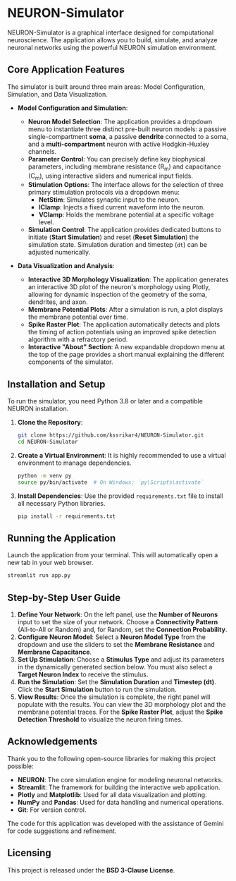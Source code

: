 # NEURON-Simulator

NEURON-Simulator is a graphical interface designed for computational neuroscience. The application allows you to build, simulate, and analyze neuronal networks using the powerful NEURON simulation environment.

## Core Application Features

The simulator is built around three main areas: Model Configuration, Simulation, and Data Visualization.

  * **Model Configuration and Simulation**:

      * **Neuron Model Selection**: The application provides a dropdown menu to instantiate three distinct pre-built neuron models: a passive single-compartment **soma**, a passive **dendrite** connected to a soma, and a **multi-compartment** neuron with active Hodgkin-Huxley channels.
      * **Parameter Control**: You can precisely define key biophysical parameters, including membrane resistance (R<sub>m</sub>) and capacitance (C<sub>m</sub>), using interactive sliders and numerical input fields.
      * **Stimulation Options**: The interface allows for the selection of three primary stimulation protocols via a dropdown menu:
          * **NetStim**: Simulates synaptic input to the neuron.
          * **IClamp**: Injects a fixed current waveform into the neuron.
          * **VClamp**: Holds the membrane potential at a specific voltage level.
      * **Simulation Control**: The application provides dedicated buttons to initiate (**Start Simulation**) and reset (**Reset Simulation**) the simulation state. Simulation duration and timestep (`dt`) can be adjusted numerically.

  * **Data Visualization and Analysis**:

      * **Interactive 3D Morphology Visualization**: The application generates an interactive 3D plot of the neuron's morphology using Plotly, allowing for dynamic inspection of the geometry of the soma, dendrites, and axon.
      * **Membrane Potential Plots**: After a simulation is run, a plot displays the membrane potential over time.
      * **Spike Raster Plot**: The application automatically detects and plots the timing of action potentials using an improved spike detection algorithm with a refractory period.
      * **Interactive "About" Section**: A new expandable dropdown menu at the top of the page provides a short manual explaining the different components of the simulator.

## Installation and Setup

To run the simulator, you need Python 3.8 or later and a compatible NEURON installation.

1.  **Clone the Repository**:
    ```bash
    git clone https://github.com/kssrikar4/NEURON-Simulator.git
    cd NEURON-Simulator
    ```
2.  **Create a Virtual Environment**: It is highly recommended to use a virtual environment to manage dependencies.
    ```bash
    python -m venv py
    source py/bin/activate  # On Windows: `py\Scripts\activate`
    ```
3.  **Install Dependencies**: Use the provided `requirements.txt` file to install all necessary Python libraries.
    ```bash
    pip install -r requirements.txt
    ```

## Running the Application

Launch the application from your terminal. This will automatically open a new tab in your web browser.

```bash
streamlit run app.py
```

## Step-by-Step User Guide

1.  **Define Your Network**: On the left panel, use the **Number of Neurons** input to set the size of your network. Choose a **Connectivity Pattern** (All-to-All or Random) and, for Random, set the **Connection Probability**.
2.  **Configure Neuron Model**: Select a **Neuron Model Type** from the dropdown and use the sliders to set the **Membrane Resistance** and **Membrane Capacitance**.
3.  **Set Up Stimulation**: Choose a **Stimulus Type** and adjust its parameters in the dynamically generated section below. You must also select a **Target Neuron Index** to receive the stimulus.
4.  **Run the Simulation**: Set the **Simulation Duration** and **Timestep (dt)**. Click the **Start Simulation** button to run the simulation.
5.  **View Results**: Once the simulation is complete, the right panel will populate with the results. You can view the 3D morphology plot and the membrane potential traces. For the **Spike Raster Plot**, adjust the **Spike Detection Threshold** to visualize the neuron firing times.

## Acknowledgements

Thank you to the following open-source libraries for making this project possible:

  * **NEURON**: The core simulation engine for modeling neuronal networks.
  * **Streamlit**: The framework for building the interactive web application.
  * **Plotly** and **Matplotlib**: Used for all data visualization and plotting.
  * **NumPy** and **Pandas**: Used for data handling and numerical operations.
  * **Git**: For version control.

The code for this application was developed with the assistance of Gemini for code suggestions and refinement.

## Licensing

This project is released under the **BSD 3-Clause License**.
